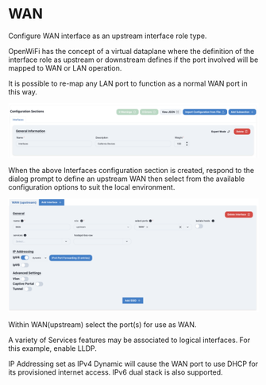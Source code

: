 # WAN

Configure WAN interface as an upstream interface role type.&#x20;

OpenWiFi has the concept of a virtual dataplane where the definition of the interface role as upstream or downstream defines if the port involved will be mapped to WAN or LAN operation.&#x20;

It is possible to re-map any LAN port to function as a normal WAN port in this way.&#x20;

![](<../../../../../.gitbook/assets/Screen Shot 2022-07-20 at 1.37.02 PM.png>)

When the above Interfaces configuration section is created, respond to the dialog prompt to define an upstream WAN then select from the available configuration options to suit the local environment.

![](<../../../../../.gitbook/assets/Screen Shot 2022-07-20 at 1.38.22 PM.png>)

Within WAN(upstream) select the port(s) for use as WAN.&#x20;

A variety of Services features may be associated to logical interfaces. For this example, enable LLDP.&#x20;

IP Addressing set as IPv4 Dynamic will cause the WAN port to use DHCP for its provisioned internet access. IPv6 dual stack is also supported.&#x20;



